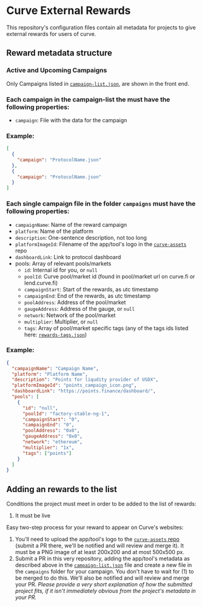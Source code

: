 # Curve External Rewards

This repository's configuration files contain all metadata for projects to give external rewards for users of curve.

## Reward metadata structure

### Active and Upcoming Campaigns

Only Campaigns listed in [`campaign-list.json`](https://github.com/curvefi/curve-external-reward/blob/main/campaign-list.json), are shown in the front end.

### Each campaign in the campaign-list the must have the following properties:

- `campaign`: File with the data for the campaign

### Example:

```json
[
  {
    "campaign": "ProtocolName.json"
  },
  {
    "campaign": "ProtocolName.json"
  }
]
```

### Each single campaign file in the folder `campaigns` must have the following properties:

- `campaignName`: Name of the reward campaign
- `platform`: Name of the platform
- `description`: One-sentence description, not too long
- `platformImageId`: Filename of the app/tool's logo in the [`curve-assets`](https://github.com/curvefi/curve-assets/tree/main/platforms) repo
- `dashboardLink`: Link to protocol dashboard
- pools: Array of relevant pools/markets
  - `id`: Internal id for you, or `null`
  - `poolId`: Curve pool/market id (found in pool/market url on curve.fi or lend.curve.fi)
  - `campaignStart`: Start of the rewards, as utc timestamp
  - `campaignEnd`: End of the rewards, as utc timestamp
  - `poolAddress`: Address of the pool/market
  - `gaugeAddress`: Address of the gauge, or `null`
  - `network`: Network of the pool/market
  - `multiplier`: Multiplier, or `null`
  - `tags`: Array of pool/market specific tags (any of the tags ids listed here: [`rewards-tags.json`](https://github.com/curvefi/curve-external-rewards/blob/main/rewards-tags.json))

### Example:

```json
{
  "campaignName": "Campaign Name",
  "platform": "Platform Name",
  "description": "Points for liqudity provider of USDX",
  "platformImageId": "points_campaign_icon.png",
  "dashboardLink": "https://points.finance/dashboard/",
  "pools": [
    {
      "id": "null",
      "poolId": "factory-stable-ng-1",
      "campaignStart": "0",
      "campaignEnd": "0",
      "poolAddress": "0x0",
      "gaugeAddress": "0x0",
      "network": "ethereum",
      "multiplier": "1x",
      "tags": ["points"]
    }
  ]
}
```

## Adding an rewards to the list

Conditions the project must meet in order to be added to the list of rewards:

1. It must be live

Easy two-step process for your reward to appear on Curve's websites:

1. You'll need to upload the app/tool's logo to the [`curve-assets` repo](https://github.com/curvefi/curve-assets/tree/main/platforms) (submit a PR there, we'll be notified and will review and merge it). It must be a PNG image of at least 200x200 and at most 500x500 px.
2. Submit a PR in this very repository, adding the app/tool's metadata as described above in the [`campaign-list.json`](https://github.com/curvefi/curve-external-rewards/blob/main/campaign-list.json) file and create a new file in the `campaigns` folder for your campaign. You don't have to wait for (1) to be merged to do this. We'll also be notified and will review and merge your PR. _Please provide a very short explanation of how the submitted project fits, if it isn't immediately obvious from the project's metadata in your PR._
